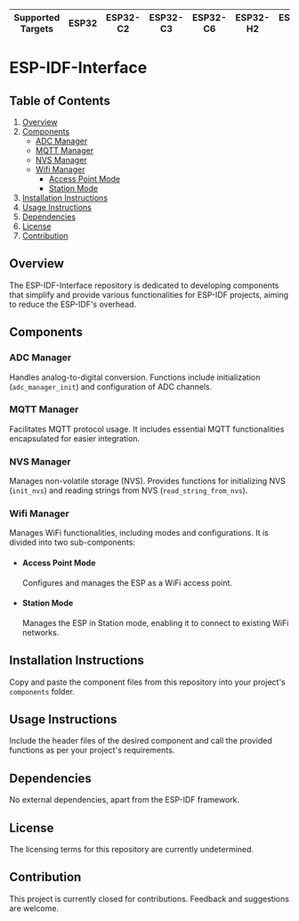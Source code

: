 | Supported Targets | ESP32 | ESP32-C2 | ESP32-C3 | ESP32-C6 | ESP32-H2 | ESP32-S2 | ESP32-S3 |
| ----------------- | ----- | -------- | -------- | -------- | -------- | -------- | -------- |

# ESP-IDF-Interface

## Table of Contents
1. [Overview](#overview)
2. [Components](#components)
   - [ADC Manager](#adc-manager)
   - [MQTT Manager](#mqtt-manager)
   - [NVS Manager](#nvs-manager)
   - [Wifi Manager](#wifi-manager)
     - [Access Point Mode](#access-point-mode)
     - [Station Mode](#station-mode)
3. [Installation Instructions](#installation-instructions)
4. [Usage Instructions](#usage-instructions)
5. [Dependencies](#dependencies)
6. [License](#license)
7. [Contribution](#contribution)

## Overview
The ESP-IDF-Interface repository is dedicated to developing components that simplify and provide various functionalities for ESP-IDF projects, aiming to reduce the ESP-IDF's overhead.

## Components

### ADC Manager
Handles analog-to-digital conversion. Functions include initialization (`adc_manager_init`) and configuration of ADC channels.

### MQTT Manager
Facilitates MQTT protocol usage. It includes essential MQTT functionalities encapsulated for easier integration.

### NVS Manager
Manages non-volatile storage (NVS). Provides functions for initializing NVS (`init_nvs`) and reading strings from NVS (`read_string_from_nvs`).

### Wifi Manager
Manages WiFi functionalities, including modes and configurations. It is divided into two sub-components:
- #### Access Point Mode
  Configures and manages the ESP as a WiFi access point.
- #### Station Mode
  Manages the ESP in Station mode, enabling it to connect to existing WiFi networks.

## Installation Instructions
Copy and paste the component files from this repository into your project's `components` folder.

## Usage Instructions
Include the header files of the desired component and call the provided functions as per your project's requirements.

## Dependencies
No external dependencies, apart from the ESP-IDF framework.

## License
The licensing terms for this repository are currently undetermined.

## Contribution
This project is currently closed for contributions. Feedback and suggestions are welcome.

